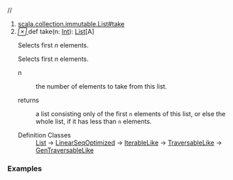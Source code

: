 //
<ol>
<li><a href="https://www.scala-lang.org/api/2.12.3/scala/collection/immutable/List.html#take(n:Int):List[A]">scala.collection.immutable.List#take</a></li>
<li name="scala.collection.immutable.List#take" visbl="pub" class="indented0 " data-isabs="false" fullcomment="yes" group="Ungrouped"> <a id="take(n:Int):List[A]"></a><a id="take(Int):List[A]"></a> <span class="permalink"> <a href="../../../scala/collection/immutable/List.html#take(n:Int):List[A]" title="Permalink"> <i class="material-icons"></i> </a> </span> <span class="modifier_kind"> <span class="modifier"></span> <span class="kind">def</span> </span> <span class="symbol"> <span class="name">take</span><span class="params">(<span name="n">n: <a href="../../Int.html" class="extype" name="scala.Int">Int</a></span>)</span><span class="result">: <a href="" class="extype" name="scala.collection.immutable.List">List</a>[<span class="extype" name="scala.collection.immutable.List.A">A</span>]</span> </span> <p class="shortcomment cmt">Selects first <i>n</i> elements.</p>
 <div class="fullcomment">
  <div class="comment cmt">
   <p>Selects first <i>n</i> elements. </p>
  </div>
  <dl class="paramcmts block">
   <dt class="param">
    n
   </dt>
   <dd class="cmt">
    <p>the number of elements to take from this list.</p>
   </dd>
   <dt>
    returns
   </dt>
   <dd class="cmt">
    <p>a list consisting only of the first <code>n</code> elements of this list, or else the whole list, if it has less than <code>n</code> elements.</p>
   </dd>
  </dl>
  <dl class="attributes block"> 
   <dt>
    Definition Classes
   </dt>
   <dd>
    <a href="" class="extype" name="scala.collection.immutable.List">List</a> → 
    <a href="../LinearSeqOptimized.html" class="extype" name="scala.collection.LinearSeqOptimized">LinearSeqOptimized</a> → 
    <a href="../IterableLike.html" class="extype" name="scala.collection.IterableLike">IterableLike</a> → 
    <a href="../TraversableLike.html" class="extype" name="scala.collection.TraversableLike">TraversableLike</a> → 
    <a href="../GenTraversableLike.html" class="extype" name="scala.collection.GenTraversableLike">GenTraversableLike</a>
   </dd>
  </dl>
 </div> </li>
        </ol>


### Examples



